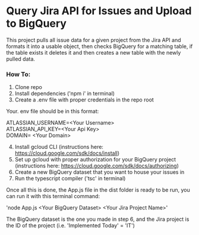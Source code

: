 
# Query Jira API for Issues and Upload to BigQuery

This project pulls all issue data for a given project from the Jira API and formats it into a usable object, then checks BigQuery for a matching table, if the table exists it deletes it and then creates a new table with the newly pulled data.


### How To:

1. Clone repo
2. Install dependencies ('npm i' in terminal)
3. Create a .env file with proper credentials in the repo root

Your. env file should be in this format: 

ATLASSIAN_USERNAME=\<Your Username\>  
ATLASSIAN_API_KEY=\<Your Api Key>  
DOMAIN= \<Your Domain\>

4. Install gcloud CLI  (instructions here: https://cloud.google.com/sdk/docs/install)
5. Set up gcloud with proper authorization for your BigQuery project (instructions here: https://cloud.google.com/sdk/docs/authorizing)
6. Create a new BigQuery dataset that you want to house your issues in
6. Run the typescript compiler ('tsc' in terminal)


Once all this is done, the App.js file in the dist folder is ready to be run, you can run it with this terminal command:

'node App.js \<Your BigQuery Dataset\> \<Your Jira Project Name\>'

The BigQuery dataset is the one you made in step 6, and the Jira project is the ID of the project (i.e. 'Implemented Today' = 'IT') 

